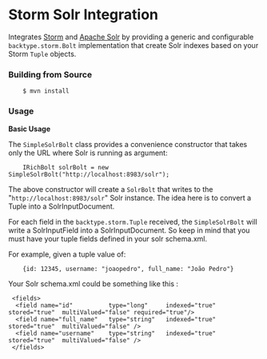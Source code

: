 Storm Solr Integration
===========================

Integrates [Storm](https://github.com/nathanmarz/storm/) and  [Apache Solr](http://lucene.apache.org/solr/) by providing a generic and configurable `backtype.storm.Bolt` 
implementation that create Solr indexes based on your Storm `Tuple` objects.

### Building from Source

		$ mvn install

### Usage

**Basic Usage**

The `SimpleSolrBolt` class provides a convenience constructor that takes only the URL where Solr is running as argument:

		IRichBolt solrBolt = new SimpleSolrBolt("http://localhost:8983/solr");

The above constructor will create a `SolrBolt` that writes to the "`http://localhost:8983/solr`" Solr instance.
The idea here is to convert a Tuple into a SolrInputDocument.

For each field in the `backtype.storm.Tuple` received, the `SimpleSolrBolt` will write a SolrInputField into a SolrInputDocument.
So keep in mind that you must have your tuple fields defined in your solr schema.xml.

For example, given a tuple value of:

		{id: 12345, username: "joaopedro", full_name: "João Pedro"}

Your Solr schema.xml could be something like this :
	
	 <fields>   
	  <field name="id"      	type="long"   	indexed="true"  stored="true"  multiValued="false" required="true"/>
	  <field name="full_name"   type="string"   indexed="true"  stored="true"  multiValued="false" /> 
	  <field name="username"    type="string"   indexed="true"  stored="true"  multiValued="false" /> 
	 </fields> 
	





